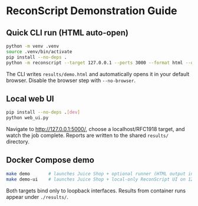 <!-- # Modified by codex: 2024-05-08 -->
# ReconScript Demonstration Guide

## Quick CLI run (HTML auto-open)
```bash
python -m venv .venv
source .venv/bin/activate
pip install --no-deps .
python -m reconscript --target 127.0.0.1 --ports 3000 --format html --outfile results/demo.html
```
The CLI writes `results/demo.html` and automatically opens it in your default browser. Disable the
browser step with `--no-browser`.

## Local web UI
```bash
pip install --no-deps .[dev]
python web_ui.py
```
Navigate to <http://127.0.0.1:5000/>, choose a localhost/RFC1918 target, and watch the job complete.
Reports are written to the shared `results/` directory.

## Docker Compose demo
```bash
make demo       # launches Juice Shop + optional runner (HTML output in ./results)
make demo-ui    # launches Juice Shop + local-only ReconScript UI on 127.0.0.1:5000
```
Both targets bind only to loopback interfaces. Results from container runs appear under `./results/`.
